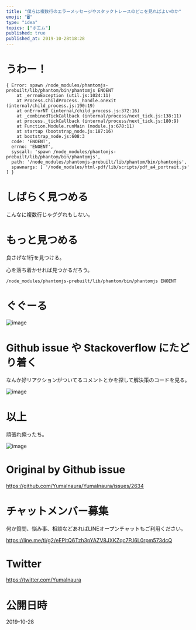 ```yaml
---
title: "僕らは複数行のエラーメッセージやスタックトレースのどこを見ればよいのか"
emoji: "🖥"
type: "idea"
topics: ["ポエム"]
published: true
published_at: 2019-10-28t18:28
---
```


# うわー！

```
{ Error: spawn /node_modules/phantomjs-prebuilt/lib/phantom/bin/phantomjs ENOENT
    at _errnoException (util.js:1024:11)
    at Process.ChildProcess._handle.onexit (internal/child_process.js:190:19)
    at onErrorNT (internal/child_process.js:372:16)
    at _combinedTickCallback (internal/process/next_tick.js:138:11)
    at process._tickCallback (internal/process/next_tick.js:180:9)
    at Function.Module.runMain (module.js:678:11)
    at startup (bootstrap_node.js:187:16)
    at bootstrap_node.js:608:3
  code: 'ENOENT',
  errno: 'ENOENT',
  syscall: 'spawn /node_modules/phantomjs-prebuilt/lib/phantom/bin/phantomjs',
  path: '/node_modules/phantomjs-prebuilt/lib/phantom/bin/phantomjs',
  spawnargs: [ '/node_modules/html-pdf/lib/scripts/pdf_a4_portrait.js' ] }
```

# しばらく見つめる

こんなに複数行じゃググれもしない。

# もっと見つめる

良さげな1行を見つける。

心を落ち着かせれば見つかるだろう。

`/node_modules/phantomjs-prebuilt/lib/phantom/bin/phantomjs ENOENT`

# ぐぐーる
![image](https://user-images.githubusercontent.com/13635059/67658683-a2526000-f99d-11e9-9ea8-6182bb66248f.png)

# Github issue や Stackoverflow にたどり着く

なんか好リアクションがついてるコメントとかを探して解決策のコードを見る。

![image](https://user-images.githubusercontent.com/13635059/67658693-abdbc800-f99d-11e9-9d12-043fb1def262.png)

# 以上

頑張れ俺ったち。

![image](https://user-images.githubusercontent.com/13635059/67658741-cca41d80-f99d-11e9-87d1-0b8cf3b1e619.png)


# Original by Github issue

https://github.com/YumaInaura/YumaInaura/issues/2634








<!-- Update From Qiita API -->

# チャットメンバー募集


何か質問、悩み事、相談などあればLINEオープンチャットもご利用ください。

https://line.me/ti/g2/eEPltQ6Tzh3pYAZV8JXKZqc7PJ6L0rpm573dcQ





# Twitter


https://twitter.com/YumaInaura


<!-- Update From Qiita API -->



# 公開日時

2019-10-28
